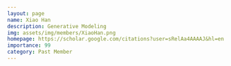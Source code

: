 ```yaml
---
layout: page
name: Xiao Han
description: Generative Modeling
img: assets/img/members/XiaoHan.png
homepage: https://scholar.google.com/citations?user=sRelAa4AAAAJ&hl=en
importance: 99
category: Past Member
---
```

